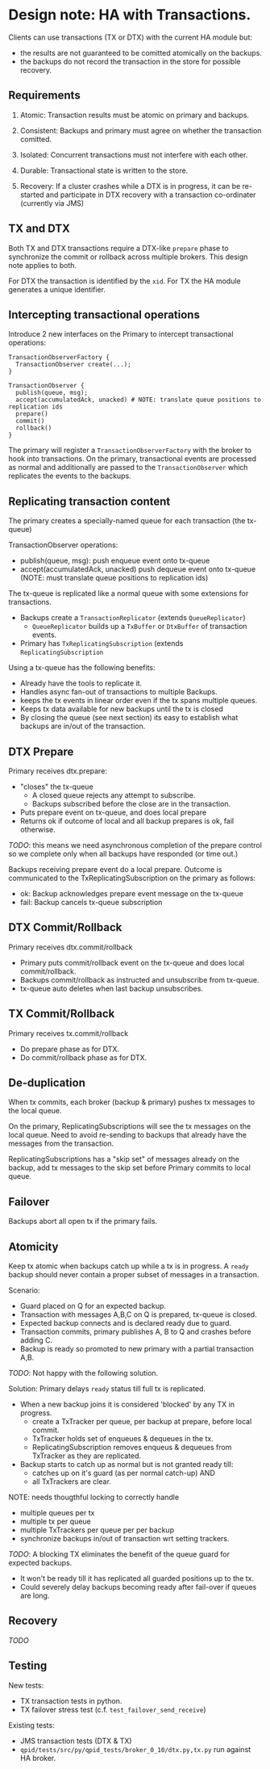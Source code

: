 <!--
    Licensed to the Apache Software Foundation (ASF) under one
    or more contributor license agreements.  See the NOTICE file
    distributed with this work for additional information
    regarding copyright ownership.  The ASF licenses this file
    to you under the Apache License, Version 2.0 (the
    "License"); you may not use this file except in compliance
    with the License.  You may obtain a copy of the License at

      http://www.apache.org/licenses/LICENSE-2.0

    Unless required by applicable law or agreed to in writing,
    software distributed under the License is distributed on an
    "AS IS" BASIS, WITHOUT WARRANTIES OR CONDITIONS OF ANY
    KIND, either express or implied.  See the License for the
    specific language governing permissions and limitations
    under the License.
-->

# Design note: HA with Transactions.

Clients can use transactions (TX or DTX) with the current HA module but:

- the results are not guaranteed to be comitted atomically on the backups.
- the backups do not record the transaction in the store for possible recovery.

## Requirements

1. Atomic: Transaction results must be atomic on primary and backups.

2. Consistent: Backups and primary must agree on whether the transaction comitted.

3. Isolated: Concurrent transactions must not interfere with each other.

4. Durable: Transactional state is written to the store.

5. Recovery: If a cluster crashes while a DTX is in progress, it can be
   re-started and participate in DTX recovery with a transaction co-ordinater
   (currently via JMS)

## TX and DTX

Both TX and DTX transactions require a DTX-like `prepare` phase to synchronize
the commit or rollback across multiple brokers. This design note applies to both.

For DTX the transaction is identified by the `xid`. For TX the HA module generates
a unique identifier.

## Intercepting transactional operations

Introduce  2 new interfaces on the Primary to intercept transactional operations:

    TransactionObserverFactory {
      TransactionObserver create(...);
    }

    TransactionObserver {
      publish(queue, msg);
      accept(accumulatedAck, unacked) # NOTE: translate queue positions to replication ids
      prepare()
      commit()
      rollback()
    }

The primary will register a `TransactionObserverFactory` with the broker to hook
into transactions. On the primary, transactional events are processed as normal
and additionally are passed to the `TransactionObserver` which replicates the
events to the backups.

## Replicating transaction content

The primary creates a specially-named queue for each transaction (the tx-queue)

TransactionObserver operations:

- publish(queue, msg): push enqueue event onto tx-queue
- accept(accumulatedAck, unacked) push dequeue event onto tx-queue
  (NOTE: must translate queue positions to replication ids)

The tx-queue is replicated like a normal queue with some extensions for transactions.

- Backups create a `TransactionReplicator` (extends `QueueReplicator`)
  - `QueueReplicator` builds up a `TxBuffer` or `DtxBuffer` of transaction events.
- Primary has `TxReplicatingSubscription` (extends `ReplicatingSubscription`


Using a tx-queue has the following benefits:

- Already have the tools to replicate it.
- Handles async fan-out of transactions to multiple Backups.
- keeps the tx events in linear order even if the tx spans multiple queues.
- Keeps tx data available for new backups until the tx is closed
- By closing the queue (see next section) its easy to establish what backups are
   in/out of the transaction.

## DTX Prepare

Primary receives dtx.prepare:

- "closes" the tx-queue
  - A closed queue rejects any attempt to subscribe.
  - Backups subscribed before the close are in the transaction.
- Puts prepare event on tx-queue, and does local prepare
- Returns ok if outcome of local and all backup prepares is ok, fail otherwise.

*TODO*: this means we need asynchronous completion of the prepare control
so we complete only when all backups have responded (or time out.)

Backups receiving prepare event do a local prepare.  Outcome is communicated to
the TxReplicatingSubscription on the primary as follows:

- ok: Backup acknowledges prepare event message on the tx-queue
- fail: Backup cancels tx-queue subscription

## DTX Commit/Rollback

Primary receives dtx.commit/rollback

- Primary puts commit/rollback event on the tx-queue and does local commit/rollback.
- Backups commit/rollback as instructed and unsubscribe from tx-queue.
- tx-queue auto deletes when last backup unsubscribes.

## TX Commit/Rollback

Primary receives tx.commit/rollback

- Do prepare phase as for DTX.
- Do commit/rollback phase as for DTX.

## De-duplication

When tx commits, each broker (backup & primary) pushes tx messages to the local queue.

On the primary, ReplicatingSubscriptions will see the tx messages on the local
queue. Need to avoid re-sending to backups that already have the messages from
the transaction.

ReplicatingSubscriptions has a "skip set" of messages already on the backup,
add tx messages to the skip set before Primary commits to local queue.

## Failover

Backups abort all open tx if the primary fails.

## Atomicity

Keep tx atomic when backups catch up while a tx is in progress.
A `ready` backup should never contain a proper subset of messages in a transaction.

Scenario:

- Guard placed on Q for an expected backup.
- Transaction with messages A,B,C on Q is prepared, tx-queue is closed.
- Expected backup connects and is declared ready due to guard.
- Transaction commits, primary publishes A, B to Q and crashes before adding C.
- Backup is ready so promoted to new primary with a partial transaction A,B.

*TODO*: Not happy with the following solution.

Solution: Primary delays `ready` status till full tx is replicated.

- When a new backup joins it is considered 'blocked' by any TX in progress.
  - create a TxTracker per queue, per backup at prepare, before local commit.
  - TxTracker holds set of enqueues & dequeues in the tx.
  - ReplicatingSubscription removes enqueus & dequeues from TxTracker as they are replicated.
- Backup starts to catch up as normal but is not granted ready till:
  - catches up on it's guard (as per normal catch-up) AND
  - all TxTrackers are clear.

NOTE: needs thougthful locking to correctly handle

- multiple queues per tx
- multiple tx per queue
- multiple TxTrackers per queue per per backup
- synchronize backups in/out of transaction wrt setting trackers.

*TODO*: A blocking TX eliminates the benefit of the queue guard for expected backups.

- It won't be ready till it has replicated all guarded positions up to the tx.
- Could severely delay backups becoming ready after fail-over if queues are long.

## Recovery

*TODO*

## Testing

New tests:

- TX transaction tests in python.
- TX failover stress test (c.f. `test_failover_send_receive`)

Existing tests:

- JMS transaction tests (DTX & TX)
- `qpid/tests/src/py/qpid_tests/broker_0_10/dtx.py,tx.py` run against HA broker.

